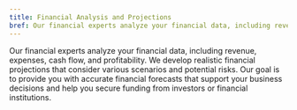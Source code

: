 ```yaml
---
title: Financial Analysis and Projections
bref: Our financial experts analyze your financial data, including revenue.
---
```


Our financial experts analyze your financial data, including revenue, expenses, cash flow, and profitability. We develop realistic financial projections that consider various scenarios and potential risks. Our goal is to provide you with accurate financial forecasts that support your business decisions and help you secure funding from investors or financial institutions.